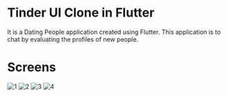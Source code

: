 # Tinder UI Clone in Flutter

It is a Dating People application created using Flutter. This application is to chat by evaluating the profiles of new people.

# Screens

![1](https://user-images.githubusercontent.com/51384613/158039319-478b528a-82d1-4668-bb3e-de504e610a9f.jpg)
![2](https://user-images.githubusercontent.com/51384613/158039321-8c3bce5b-9c7c-48db-a7f9-ddb8267b2c3f.jpg)
![3](https://user-images.githubusercontent.com/51384613/158039325-077c63ed-3fa9-4387-a312-e6af5f683f24.jpg)
![4](https://user-images.githubusercontent.com/51384613/158039331-d0ac1459-cc94-4260-9535-640b38b9ef2b.jpg)

